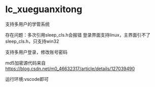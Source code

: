 # lc_xueguanxitong
支持多用户的学管系统


存在问题：多次引用sleep_cls.h会报错
登录界面支持linux，主界面引不了sleep_cls.h，只支持win32

支持多用户登录，修改账号密码

md5加密源代码来自 https://blog.csdn.net/m0_46632317/article/details/127039490

运行环境:vscode即可
